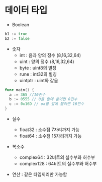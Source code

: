 # 데이터 타입

- Boolean

```go
b1 := true
b2 := false 
```

- 숫자
    - int : 음과 양의 정수 (8,16,32,64)
    - uint : 양의 정수 (8,16,32,64)
    - byte : uint8의 별칭
    - rune : int32의 별칭
    - uintptr : uint와 같음
    
    
```go
func main() {
  a := 365 //10진수
  b := 0555 // 0을 앞에 붙이면 8진수
  c := 0x16D // ox를 앞에 붙이면 16진수
}
```

- 실수 
    - float32 : 소수점 7자리까지 가능
    - float64 : 소수점 15자리까지 가능
    
- 복소수
    - complex64 : 32비트의 실수부와 허수부
    - complex128 : 64비트의 실수부와 허수부 
    
- 연산 : 같은 타입끼리만 가능함
